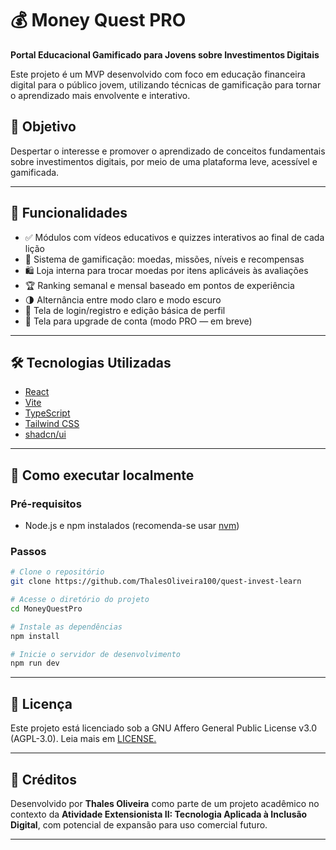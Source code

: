 # 💰 Money Quest PRO

**Portal Educacional Gamificado para Jovens sobre Investimentos Digitais**

Este projeto é um MVP desenvolvido com foco em educação financeira digital para o público jovem, utilizando técnicas de gamificação para tornar o aprendizado mais envolvente e interativo.

## 🧠 Objetivo

Despertar o interesse e promover o aprendizado de conceitos fundamentais sobre investimentos digitais, por meio de uma plataforma leve, acessível e gamificada.


---


## 🚀 Funcionalidades

- ✅ Módulos com vídeos educativos e quizzes interativos ao final de cada lição
- 🧩 Sistema de gamificação: moedas, missões, níveis e recompensas
- 🛍️ Loja interna para trocar moedas por itens aplicáveis às avaliações
- 🏆 Ranking semanal e mensal baseado em pontos de experiência
- 🌗 Alternância entre modo claro e modo escuro
- 👤 Tela de login/registro e edição básica de perfil
- 🚧 Tela para upgrade de conta (modo PRO — em breve)


---


## 🛠️ Tecnologias Utilizadas

- [React](https://reactjs.org/)
- [Vite](https://vitejs.dev/)
- [TypeScript](https://www.typescriptlang.org/)
- [Tailwind CSS](https://tailwindcss.com/)
- [shadcn/ui](https://ui.shadcn.com/)


---


## 🧪 Como executar localmente

### Pré-requisitos
- Node.js e npm instalados (recomenda-se usar [nvm](https://github.com/nvm-sh/nvm))

### Passos

```bash
# Clone o repositório
git clone https://github.com/ThalesOliveira100/quest-invest-learn

# Acesse o diretório do projeto
cd MoneyQuestPro

# Instale as dependências
npm install

# Inicie o servidor de desenvolvimento
npm run dev
```


---


## 📄 Licença

Este projeto está licenciado sob a GNU Affero General Public License v3.0 (AGPL-3.0).
Leia mais em [LICENSE.](./LICENSE)


---


## 👥 Créditos

Desenvolvido por **Thales Oliveira** como parte de um projeto acadêmico no contexto da **Atividade Extensionista II: Tecnologia Aplicada à Inclusão Digital**, com potencial de expansão para uso comercial futuro.


---
